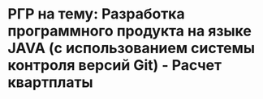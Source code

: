 # РГР на тему:  Разработка программного продукта на языке JAVA (с использованием системы контроля версий Git) - Расчет квартплаты
